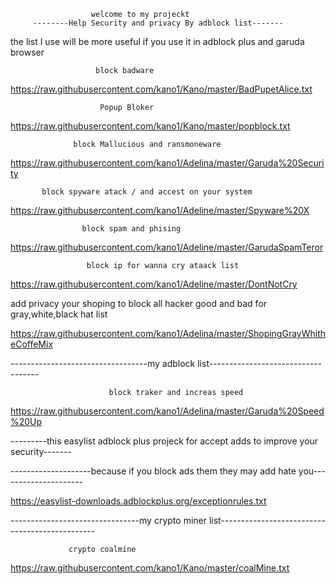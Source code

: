                       welcome to my projeckt
         --------Help Security and privacy By adblock list-------
the list I use will be more useful if you use it in adblock plus and garuda browser

                       block badware          

https://raw.githubusercontent.com/kano1/Kano/master/BadPupetAlice.txt

                        Popup Bloker                
https://raw.githubusercontent.com/kano1/Kano/master/popblock.txt

                  block Mallucious and ransmoneware     

https://raw.githubusercontent.com/kano1/Adelina/master/Garuda%20Security

           block spyware atack / and accest on your system    

https://raw.githubusercontent.com/kano1/Adeline/master/Spyware%20X

                    block spam and phising      

https://raw.githubusercontent.com/kano1/Adeline/master/GarudaSpamTeror

                     block ip for wanna cry ataack list           
 
https://raw.githubusercontent.com/kano1/Adeline/master/DontNotCry

   add privacy your shoping to block all hacker good and bad for gray,white,black hat list

https://raw.githubusercontent.com/kano1/Adelina/master/ShopingGrayWhitheCoffeMix

----------------------------------my adblock list-----------------------------------         
               
                          block traker and increas speed
 
https://raw.githubusercontent.com/kano1/Adelina/master/Garuda%20Speed%20Up

---------this easylist adblock plus projeck for accept adds to improve your security-------          


--------------------because if you block ads them they may add hate you---------------------

https://easylist-downloads.adblockplus.org/exceptionrules.txt

--------------------------------my crypto miner list-----------------------------------------------

                 crypto coalmine      
                 
https://raw.githubusercontent.com/kano1/Kano/master/coalMine.txt
